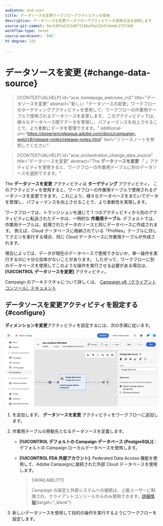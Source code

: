 ```yaml
---
audience: end-user
title: データソースを変更ワークフローアクティビティの使用
description: データソースを変更ワークフローアクティビティの使用方法を説明します
source-git-commit: 9ec5483a5253d67110baf6a51b47ebe0c27574d5
workflow-type: tm+mt
source-wordcount: '342'
ht-degree: 12%

---
```


# データソースを変更 {#change-data-source}

>[!CONTEXTUALHELP]
>id="acw_homepage_welcome_rn2"
>title="データソースを変更"
>abstract="新しい「データソースの変更」ワークフローのターゲティングアクティビティを使用して、ワークフローの作業用テーブルで使用されるデータソースを変更します。 このアクティビティでは、様々なデータベース間でデータを管理し、パフォーマンスを向上させることで、より柔軟にデータを管理できます。"
>additional-url="https://experienceleague.adobe.com/docs/campaign-web/v8/release-notes/release-notes.html" text="リリースノートを参照してください"

>[!CONTEXTUALHELP]
>id="acw_orchestration_change_data_source"
>title="データソースを変更"
>abstract="The **データソースを変更** 「 」アクティビティを使用すると、ワークフローの作業用テーブルに別のデータソースを選択できます。"

The **データソースを変更** アクティビティは **ターゲティング** アクティビティ。 このアクティビティを使用すると、ワークフローの作業用テーブルで使用されるデータソースを変更できます。 これにより、様々なデータベースをまたいでデータを管理し、パフォーマンスを向上させることで、より柔軟性を実現します。

ワークフローでは、トランジションを通じて 1 つのアクティビティから別のアクティビティに転送されたデータは、一時的な **作業用テーブル**. デフォルトでは、作業用テーブルは、処理されたデータのソースと同じデータベースに作成されます。 例えば、Cloud データベースに格納されている「Profiles」テーブルに対してクエリを実行する場合、同じ Cloud データベースに作業用テーブルが作成されます。

場合によっては、データが現在のデータベースで使用できないか、単一操作を実行するのに十分な効率がないことがあります。 したがって、ワークフローに別のデータベースを使用してこのような操作を実行させる必要がある場合は、 **[!UICONTROL データソースを変更]** アクティビティ。

Campaign のアーキテクチャについて詳しくは、 [Campaign v8（クライアントコンソール）ドキュメント](https://experienceleague.adobe.com/docs/campaign/campaign-v8/config/architecture/architecture.html)

<!--

Let's say you want to send to your  VIP customers a unique offer code that they can redeem on your online store. To do this, you need to:

1. Query VIP customers on the "Profiles" table located on the Cloud database,
1. Retrieve an offer code for each targeted profile through API calls,
1. Update each profile with the assigned offer code,
1. Send an email to the profiles with their offer code.

In this situation, it is recommended to execute the offer code assignment operation on the local database, which is better suited for unitary operations. To do this, you need to add a **[!UICONTROL Change data source]** activity before the operation in order to execute it on the Campaign local database.

Before executing the operation, the working table is copied to the local database so that the operation can run there. Once done, the system detects that the profiles that we want to update are on another location. The data is therefore automatically copied back to the Cloud database where the "Profiles" table is located.
-->

## データソースを変更アクティビティを設定する {#configure}

**ディメンションを変更**&#x200B;アクティビティを設定するには、次の手順に従います。

![](../assets/workflow-change-data-source-add.png)

1. を追加します。 **データソースを変更** アクティビティをワークフローに追加します。

1. 作業用テーブルの移動先となるデータソースを定義します。

   * **[!UICONTROL デフォルトの Campaign データベース (PostgreSQL)]**：デフォルトの Campaign ローカルデータベースを使用します。
   * **[!UICONTROL FDA 外部アカウント]**: Federated Data Access 機能を使用して、Adobe Campaignに接続された外部 Cloud データベースを使用します。

     >[!AVAILABILITY]
     >
     >Campaign の設定と外部システムへの接続は、上級ユーザーに制限され、クライアントコンソールからのみ使用できます。[詳細情報](https://experienceleague.adobe.com/docs/campaign/campaign-v8/connect/fda.html?lang=ja){target="_blank"}

1. 新しいデータソースを使用して目的の操作を実行するようにワークフローを設定します。

<!--
## Example {#example}

The workflow belows illustrates the use case detailed earlier, i.e. sending VIP customers offer codes that they can redeem on our online store.

-->
